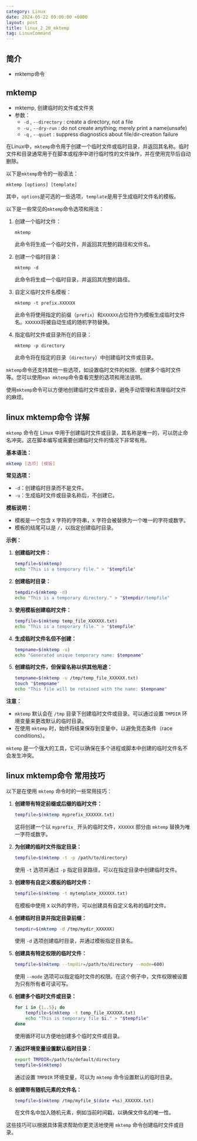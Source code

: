 ```yaml
---
category: Linux
date: 2024-05-22 09:00:00 +0800
layout: post
title: linux_2_20_mktemp
tag: LinuxCommand
---
```

## 简介

+ mktemp命令

## mktemp

+ mktemp, 创建临时的文件或文件夹
+ 参数：
  + `-d` , `--directory` : create a directory, not a file
  + `-u` , `--dry-run`   : do not create anything; merely print a name(unsafe)
  + `-q` , `--quiet`     : suppress diagnostics about file/dir-creation failure

在Linux中，`mktemp`命令用于创建一个临时文件或临时目录，并返回其名称。临时文件和目录通常用于在脚本或程序中进行临时性的文件操作，并在使用完毕后自动删除。

以下是`mktemp`命令的一般语法：

```
mktemp [options] [template]
```

其中，`options`是可选的一些选项，`template`是用于生成临时文件名的模板。

以下是一些常见的`mktemp`命令选项和用法：

1. 创建一个临时文件：
   ```
   mktemp
   ```

   此命令将生成一个临时文件，并返回其完整的路径和文件名。

2. 创建一个临时目录：
   ```
   mktemp -d
   ```

   此命令将生成一个临时目录，并返回其完整的路径。

3. 自定义临时文件名模板：
   ```
   mktemp -t prefix.XXXXXX
   ```

   此命令将使用指定的前缀（`prefix`）和`XXXXXX`占位符作为模板生成临时文件名。`XXXXXX`将被自动生成的随机字符替换。

4. 指定临时文件或目录所在的目录：
   ```
   mktemp -p directory
   ```

   此命令将在指定的目录（`directory`）中创建临时文件或目录。

`mktemp`命令还支持其他一些选项，如设置临时文件的权限、创建多个临时文件等。您可以使用`man mktemp`命令查看完整的选项和用法说明。

使用`mktemp`命令可以方便地创建临时文件或目录，避免手动管理和清理临时文件的麻烦。

## linux mktemp命令 详解

`mktemp` 命令在 Linux 中用于创建临时文件或目录，其名称是唯一的，可以防止命名冲突。这在脚本编写或需要创建临时文件的情况下非常有用。

**基本语法：**
```bash
mktemp [选项] [模板]
```

**常见选项：**
- `-d`：创建临时目录而不是文件。
- `-u`：生成临时文件或目录名称后，不创建它。

**模板说明：**
- 模板是一个包含 `X` 字符的字符串，`X` 字符会被替换为一个唯一的字符或数字。
- 模板的结尾可以是 `/`，以指定创建临时目录。

**示例：**
1. **创建临时文件：**
   ```bash
   tempfile=$(mktemp)
   echo "This is a temporary file." > "$tempfile"
   ```

2. **创建临时目录：**
   ```bash
   tempdir=$(mktemp -d)
   echo "This is a temporary directory." > "$tempdir/tempfile"
   ```

3. **使用模板创建临时文件：**
   ```bash
   tempfile=$(mktemp temp_file_XXXXXX.txt)
   echo "This is a temporary file." > "$tempfile"
   ```

4. **生成临时文件名但不创建：**
   ```bash
   tempname=$(mktemp -u)
   echo "Generated unique temporary name: $tempname"
   ```

5. **创建临时文件，但保留名称以供其他用途：**
   ```bash
   tempname=$(mktemp -u /tmp/temp_file_XXXXXX.txt)
   touch "$tempname"
   echo "This file will be retained with the name: $tempname"
   ```

**注意：**
- `mktemp` 默认会在 `/tmp` 目录下创建临时文件或目录。可以通过设置 `TMPDIR` 环境变量来更改默认的临时目录。
- 在使用 `mktemp` 时，始终将结果保存到变量中，以避免竞态条件（race conditions）。

`mktemp` 是一个强大的工具，它可以确保在多个进程或脚本中创建的临时文件名不会发生冲突。

## linux mktemp命令 常用技巧

以下是在使用 `mktemp` 命令时的一些常用技巧：

1. **创建带有特定前缀或后缀的临时文件：**
   ```bash
   tempfile=$(mktemp myprefix_XXXXXX.txt)
   ```
   这将创建一个以 `myprefix_` 开头的临时文件，`XXXXXX` 部分由 `mktemp` 替换为唯一字符或数字。

2. **为创建的临时文件指定目录：**
   ```bash
   tempfile=$(mktemp -t -p /path/to/directory)
   ```
   使用 `-t` 选项并通过 `-p` 指定目录路径，可以在指定目录中创建临时文件。

3. **创建带有自定义模板的临时文件：**
   ```bash
   tempfile=$(mktemp -t mytemplate_XXXXXX.txt)
   ```
   在模板中使用 `X` 以外的字符，可以创建具有自定义名称的临时文件。

4. **创建临时目录并指定目录前缀：**
   ```bash
   tempdir=$(mktemp -d /tmp/mydir_XXXXXX)
   ```
   使用 `-d` 选项创建临时目录，并通过模板指定目录名。

5. **创建具有特定权限的临时文件：**
   ```bash
   tempfile=$(mktemp --tmpdir=/path/to/directory --mode=600)
   ```
   使用 `--mode` 选项可以指定临时文件的权限。在这个例子中，文件权限被设置为只有所有者可读可写。

6. **创建多个临时文件或目录：**
   ```bash
   for i in {1..5}; do
       tempfile=$(mktemp -t temp_file_XXXXXX.txt)
       echo "This is temporary file $i." > "$tempfile"
   done
   ```
   使用循环可以方便地创建多个临时文件或目录。

7. **通过环境变量设置默认临时目录：**
   ```bash
   export TMPDIR=/path/to/default/directory
   tempfile=$(mktemp)
   ```
   通过设置 `TMPDIR` 环境变量，可以为 `mktemp` 命令设置默认的临时目录。

8. **创建带有随机元素的文件名：**
   ```bash
   tempfile=$(mktemp /tmp/myfile_$(date +%s)_XXXXXX.txt)
   ```
   在文件名中加入随机元素，例如当前时间戳，以确保文件名的唯一性。

这些技巧可以根据具体需求帮助你更灵活地使用 `mktemp` 命令创建临时文件或目录。
